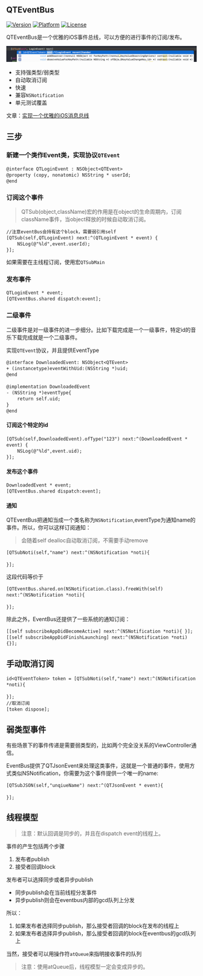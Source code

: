 ## QTEventBus

 [![Version](https://img.shields.io/cocoapods/v/PullToRefreshKit.svg?style=flat)](http://cocoapods.org/pods/PullToRefreshKit)  [![Platform](http://img.shields.io/badge/platform-ios-blue.svg?style=flat
)](https://developer.apple.com/iphone/index.action)
 [![License](http://img.shields.io/badge/license-MIT-lightgrey.svg?style=flat
)](http://mit-license.org)

QTEventBus是一个优雅的iOS事件总线，可以方便的进行事件的订阅/发布。

<img src="./images/event_bus_1.png">

- 支持强类型/弱类型
- 自动取消订阅
- 快速
- 兼容`NSNotification`
- 单元测试覆盖

文章：[实现一个优雅的iOS消息总线](https://github.com/LeoMobileDeveloper/Blogs/blob/master/iOS/%E5%AE%9E%E7%8E%B0%E4%B8%80%E4%B8%AA%E4%BC%98%E9%9B%85%E7%9A%84iOS%E6%B6%88%E6%81%AF%E6%80%BB%E7%BA%BF.md)

## 三步

### 新建一个类作Event类，实现协议`QTEvent`

```
@interface QTLoginEvent : NSObject<QTEvent>
@property (copy, nonatomic) NSString * userId;
@end
```

### 订阅这个事件

> QTSub(object,className)宏的作用是在object的生命周期内，订阅className事件，当object释放的时候自动取消订阅。

```
//注意eventBus会持有这个block，需要弱引用self
[QTSub(self,QTLoginEvent) next:^(QTLoginEvent * event) {
    NSLog(@"%ld",event.userId);
}];
```

如果需要在主线程订阅，使用宏`QTSubMain`

### 发布事件

```
QTLoginEvent * event;
[QTEventBus.shared dispatch:event];
```

### 二级事件

二级事件是对一级事件的进一步细分。比如下载完成是一个一级事件，特定id的音乐下载完成就是一个二级事件。

实现`QTEvent`协议，并且提供EventType

```
@interface DownloadedEvent: NSObject<QTEvent>
+ (instancetype)eventWithUid:(NSString *)uid;
@end

@implementation DownloadedEvent
- (NSString *)eventType{
    return self.uid;
}
@end
```

#### 订阅这个特定的id

```
[QTSub(self,DownloadedEvent).ofType("123") next:^(DownloadedEvent * event) {
    NSLog(@"%ld",event.uid);
}];
```

#### 发布这个事件

```
DownloadedEvent * event;
[QTEventBus.shared dispatch:event];
```

#### 通知

QTEventBus把通知当成一个类名称为`NSNotification`,eventType为通知name的事件。所以，你可以这样订阅通知：

> 会随着self dealloc自动取消订阅，不需要手动remove

```
[QTSubNoti(self,"name") next:^(NSNotification *noti){

}];
```

这段代码等价于

```
[QTEventBus.shared.on(NSNotification.class).freeWith(self) next:^(NSNotification *noti){

}];
```

除此之外，EventBus还提供了一些系统的通知订阅：

```
[[self subscribeAppDidBecomeActive] next:^(NSNotification *noti){ }];
[[self subscribeAppDidFinishLaunching] next:^(NSNotification *noti){}];
```

## 手动取消订阅

```
id<QTEventToken> token = [QTSubNoti(self,"name") next:^(NSNotification *noti){

}];
//取消订阅
[token dispose];
```

## 弱类型事件

有些场景下的事件传递是需要弱类型的，比如两个完全没关系的ViewController通信。

EventBus提供了QTJsonEvent来处理这类事件，这就是一个普通的事件，使用方式类似NSNotification，你需要为这个事件提供一个唯一的name:

```
[QTSubJSON(self,"unqiueName") next:^(QTJsonEvent * event){

}];
```

## 线程模型

> 注意：默认回调是同步的，并且在dispatch event的线程上。

事件的产生包括两个步骤

1. 发布者publish
2. 接受者回调block

发布者可以选择同步或者异步publish

- 同步publish会在当前线程分发事件
- 异步publish则会在eventbus内部的gcd队列上分发

所以：

1. 如果发布者选择同步publish，那么接受者回调的block在发布的线程上
2. 如果发布者选择异步publish，那么接受者回调的block在eventbus的gcd队列上

当然，接受者可以用操作符`atQueue`来指明接收事件的队列

> 注意：使用atQueue后，线程模型一定会变成异步的。
